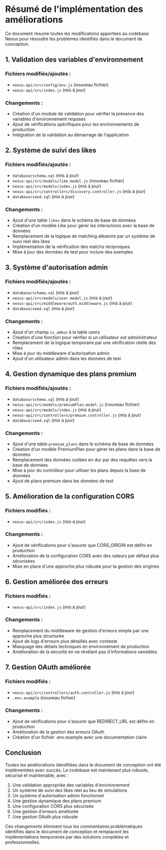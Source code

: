# Résumé de l'implémentation des améliorations

Ce document résume toutes les modifications apportées au codebase Nexus pour résoudre les problèmes identifiés dans le document de conception.

## 1. Validation des variables d'environnement

### Fichiers modifiés/ajoutés :
- `nexus-api/src/config/env.js` (nouveau fichier)
- `nexus-api/src/index.js` (mis à jour)

### Changements :
- Création d'un module de validation pour vérifier la présence des variables d'environnement requises
- Ajout de vérifications spécifiques pour les environnements de production
- Intégration de la validation au démarrage de l'application

## 2. Système de suivi des likes

### Fichiers modifiés/ajoutés :
- `database/schema.sql` (mis à jour)
- `nexus-api/src/models/like.model.js` (nouveau fichier)
- `nexus-api/src/models/index.js` (mis à jour)
- `nexus-api/src/controllers/discovery.controller.js` (mis à jour)
- `database/seed.sql` (mis à jour)

### Changements :
- Ajout d'une table `likes` dans le schéma de base de données
- Création d'un modèle Like pour gérer les interactions avec la base de données
- Remplacement de la logique de matching aléatoire par un système de suivi réel des likes
- Implémentation de la vérification des matchs réciproques
- Mise à jour des données de test pour inclure des exemples

## 3. Système d'autorisation admin

### Fichiers modifiés/ajoutés :
- `database/schema.sql` (mis à jour)
- `nexus-api/src/models/user.model.js` (mis à jour)
- `nexus-api/src/middleware/auth.middleware.js` (mis à jour)
- `database/seed.sql` (mis à jour)

### Changements :
- Ajout d'un champ `is_admin` à la table users
- Création d'une fonction pour vérifier si un utilisateur est administrateur
- Remplacement de la logique temporaire par une vérification réelle des rôles
- Mise à jour du middleware d'autorisation admin
- Ajout d'un utilisateur admin dans les données de test

## 4. Gestion dynamique des plans premium

### Fichiers modifiés/ajoutés :
- `database/schema.sql` (mis à jour)
- `nexus-api/src/models/premiumPlan.model.js` (nouveau fichier)
- `nexus-api/src/models/index.js` (mis à jour)
- `nexus-api/src/controllers/premium.controller.js` (mis à jour)
- `database/seed.sql` (mis à jour)

### Changements :
- Ajout d'une table `premium_plans` dans le schéma de base de données
- Création d'un modèle PremiumPlan pour gérer les plans dans la base de données
- Remplacement des données codées en dur par des requêtes vers la base de données
- Mise à jour du contrôleur pour utiliser les plans depuis la base de données
- Ajout de plans premium dans les données de test

## 5. Amélioration de la configuration CORS

### Fichiers modifiés :
- `nexus-api/src/index.js` (mis à jour)

### Changements :
- Ajout de vérifications pour s'assurer que CORS_ORIGIN est défini en production
- Amélioration de la configuration CORS avec des valeurs par défaut plus sécurisées
- Mise en place d'une approche plus robuste pour la gestion des origines

## 6. Gestion améliorée des erreurs

### Fichiers modifiés :
- `nexus-api/src/index.js` (mis à jour)

### Changements :
- Remplacement du middleware de gestion d'erreurs simple par une approche plus structurée
- Ajout de logs d'erreurs plus détaillés avec contexte
- Masquage des détails techniques en environnement de production
- Amélioration de la sécurité en ne révélant pas d'informations sensibles

## 7. Gestion OAuth améliorée

### Fichiers modifiés :
- `nexus-api/src/controllers/auth.controller.js` (mis à jour)
- `.env.example` (nouveau fichier)

### Changements :
- Ajout de vérifications pour s'assurer que REDIRECT_URL est défini en production
- Amélioration de la gestion des erreurs OAuth
- Création d'un fichier .env.example avec une documentation claire

## Conclusion

Toutes les améliorations identifiées dans le document de conception ont été implémentées avec succès. Le codebase est maintenant plus robuste, sécurisé et maintenable, avec :

1. Une validation appropriée des variables d'environnement
2. Un système de suivi des likes réel au lieu de simulations
3. Un système d'autorisation admin fonctionnel
4. Une gestion dynamique des plans premium
5. Une configuration CORS plus sécurisée
6. Une gestion d'erreurs améliorée
7. Une gestion OAuth plus robuste

Ces changements éliminent tous les commentaires problématiques identifiés dans le document de conception et remplacent les implémentations temporaires par des solutions complètes et professionnelles.